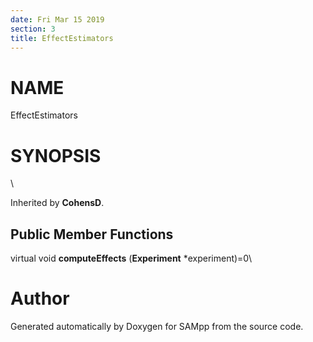 ```yaml
---
date: Fri Mar 15 2019
section: 3
title: EffectEstimators
---
```


NAME
====

EffectEstimators

SYNOPSIS
========

\

Inherited by **CohensD**.

Public Member Functions
-----------------------

virtual void **computeEffects** (**Experiment** \*experiment)=0\

Author
======

Generated automatically by Doxygen for SAMpp from the source code.
